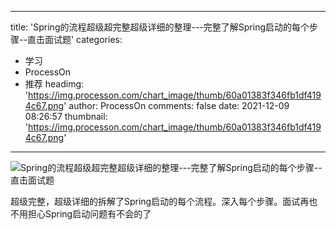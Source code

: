
---
title: 'Spring的流程超级超完整超级详细的整理---完整了解Spring启动的每个步骤--直击面试题'
categories: 
 - 学习
 - ProcessOn
 - 推荐
headimg: 'https://img.processon.com/chart_image/thumb/60a01383f346fb1df4194c67.png'
author: ProcessOn
comments: false
date: 2021-12-09 08:26:57
thumbnail: 'https://img.processon.com/chart_image/thumb/60a01383f346fb1df4194c67.png'
---

<div>   
<img class="thumb" alt="Spring的流程超级超完整超级详细的整理---完整了解Spring启动的每个步骤--直击面试题" src="https://img.processon.com/chart_image/thumb/60a01383f346fb1df4194c67.png" referrerpolicy="no-referrer">
<p>超级完整，超级详细的拆解了Spring启动的每个流程。深入每个步骤。面试再也不用担心Spring启动问题有不会的了</p>  
</div>
            